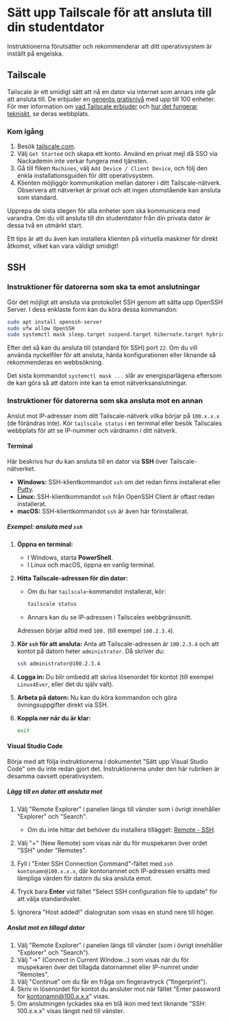 # Sätt upp Tailscale för att ansluta till din studentdator

Instruktionerna förutsätter och rekommenderar att ditt operativsystem är inställt på engelska.

## Tailscale

Tailscale är ett smidigt sätt att nå en dator via internet som annars inte går att ansluta till. De erbjuder en [generös gratisnivå][1] med upp till 100 enheter. För mer information om [vad Tailscale erbjuder][2] och [hur det fungerar tekniskt][3], se deras webbplats.

### Kom igång

1. Besök [tailscale.com][4].
2. Välj `Get Started` och skapa ett konto. Använd en privat mejl då SSO via Nackademin inte verkar fungera med tjänsten.
3. Gå till fliken `Machines`, välj `Add Device / Client Device`, och följ den enkla installationsguiden för ditt operativsystem.
4. Klienten möjliggör kommunikation mellan datorer i ditt Tailscale-nätverk. Observera att nätverket är privat och att ingen utomstående kan ansluta som standard.

Upprepa de sista stegen för alla enheter som ska kommunicera med varandra. Om du vill ansluta till din studentdator från din privata dator är dessa två en utmärkt start.

Ett tips är att du även kan installera klienten på virtuella maskiner för direkt åtkomst, vilket kan vara väldigt smidigt!

## SSH

### Instruktioner för datorerna som ska ta emot anslutningar

Gör det möjligt att ansluta via protokollet SSH genom att sätta upp OpenSSH Server. I dess enklaste form kan du köra dessa kommandon:

```bash
sudo apt install openssh-server
sudo ufw allow OpenSSH
sudo systemctl mask sleep.target suspend.target hibernate.target hybrid-sleep.target
```

Efter det så kan du ansluta till (standard för SSH) port `22`. Om du vill använda nyckelfiler för att ansluta, härda konfigurationen eller liknande så rekommenderas en webbsökning.

Det sista kommandot `systemctl mask ...` slår av energisparlägena eftersom de kan göra så att datorn inte kan ta emot nätverksanslutningar.

### Instruktioner för datorerna som ska ansluta mot en annan

Anslut mot IP-adresser inom ditt Tailscale-nätverk vilka börjar på `100.x.x.x` (de förändras inte). Kör `tailscale status` i en terminal eller besök Tailscales webbplats för att se IP-nummer och värdnamn i ditt nätverk.

#### Terminal

Här beskrivs hur du kan ansluta till en dator via **SSH** över Tailscale-nätverket.

- **Windows:** SSH-klientkommandot `ssh` om det redan finns installerat eller [Putty][5].
- **Linux:** SSH-klientkommandot `ssh` från OpenSSH Client är oftast redan installerat.
- **macOS:** SSH-klientkommandot `ssh` är även här förinstallerat.

##### Exempel: ansluta med `ssh`

1. **Öppna en terminal:**

   - I Windows, starta **PowerShell**.
   - I Linux och macOS, öppna en vanlig terminal.

2. **Hitta Tailscale-adressen för din dator:**

   - Om du har `tailscale`-kommandot installerat, kör:

     ```bash
     tailscale status
     ```

   - Annars kan du se IP-adressen i Tailscales webbgränssnitt.

   Adressen börjar alltid med `100.` (till exempel `100.2.3.4`).

3. **Kör `ssh` för att ansluta:**
   Anta att Tailscale-adressen är `100.2.3.4` och att kontot på datorn heter `administrator`. Då skriver du:

   ```bash
   ssh administrator@100.2.3.4
   ```

4. **Logga in:**
   Du blir ombedd att skriva lösenordet för kontot (till exempel `Linux4Ever`, eller det du själv valt).

5. **Arbeta på datorn:**
   Nu kan du köra kommandon och göra övningsuppgifter direkt via SSH.

6. **Koppla ner när du är klar:**

   ```bash
   exit
   ```

#### Visual Studio Code

Börja med att följa instruktionerna i dokumentet "Sätt upp Visual Studio Code" om du inte redan gjort det. Instruktionerna under den här rubriken är desamma oavsett operativsystem.

##### Lägg till en dator att ansluta mot

1. Välj "Remote Explorer" i panelen längs till vänster som i övrigt innehåller "Explorer" och "Search".

   - Om du inte hittar det behöver du installera tillägget: [Remote - SSH][6].

2. Välj "+" (New Remote) som visas när du för muspekaren över ordet "SSH" under "Remotes".
3. Fyll i "Enter SSH Connection Command"-fältet med `ssh kontonamn@100.x.x.x`, där kontonamnet och IP-adressen ersätts med lämpliga värden för datorn du ska ansluta emot.
4. Tryck bara **Enter** vid fältet "Select SSH configuration file to update" för att välja standardvalet.
5. Ignorera "Host added!" dialogrutan som visas en stund nere till höger.

##### Anslut mot en tillagd dator

1. Välj "Remote Explorer" i panelen längs till vänster (som i övrigt innehåller "Explorer" och "Search").
2. Välj "→" (Connect in Current Window\...) som visas när du för muspekaren över det tillagda datornamnet eller IP-numret under "Remotes".
3. Välj "Continue" om du får en fråga om fingeravtryck ("fingerprint").
4. Skriv in lösenordet för kontot du ansluter mot när fältet "Enter password for [kontonamn@100.x.x.x](mailto:kontonamn@100.x.x.x)" visas.
5. Om anslutningen lyckades ska en blå ikon med text liknande "SSH: 100.x.x.x" visas längst ned till vänster.

[1]: https://tailscale.com/pricing
[2]: https://tailscale.com/why-tailscale
[3]: https://tailscale.com/blog/how-tailscale-works
[4]: https://tailscale.com/
[5]: https://putty.org/
[6]: https://marketplace.visualstudio.com/items?itemName=ms-vscode-remote.remote-ssh

